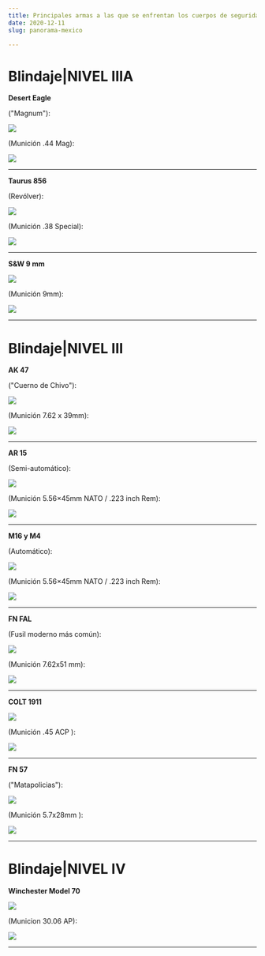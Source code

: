 ```yaml
---
title: Principales armas a las que se enfrentan los cuerpos de seguridad en México.
date: 2020-12-11
slug: panorama-mexico

---
```

# Blindaje|NIVEL IIIA

**Desert Eagle**

("Magnum"):

![](/placeholder.png)

(Munición .44 Mag):

![](/placeholder.png)

***

**Taurus 856**

(Revólver):

![](/placeholder.png)

(Munición .38 Special):

![](/placeholder.png)

***

**S&W 9 mm**

![](/placeholder.png)

(Munición 9mm):

![](/placeholder.png)

***

# Blindaje|NIVEL III

**AK 47**

("Cuerno de Chivo"):

![](/placeholder.png)

(Munición 7.62 x 39mm):

![](/placeholder.png)

***

**AR 15**

(Semi-automático):

![](/placeholder.png)

(Munición 5.56×45mm NATO / .223 inch Rem):

![](/placeholder.png)

***

**M16 y M4**

(Automático):

![](/placeholder.png)

(Munición 5.56×45mm NATO / .223 inch Rem):

![](/placeholder.png)

***

**FN FAL**

(Fusil moderno más común):

![](/placeholder.png)

(Munición 7.62x51 mm):

![](/placeholder.png)

***

**COLT 1911**

![](/placeholder.png)

(Munición .45 ACP ):

![](/placeholder.png)

***

**FN 57**

("Matapolicias"):

![](/placeholder.png)

(Munición 5.7x28mm ):

![](/placeholder.png)

***

# Blindaje|NIVEL IV

**Winchester Model 70**

![](/placeholder.png)

(Municion 30.06 AP):

![](/placeholder.png)

***